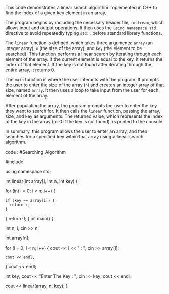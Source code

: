 This code demonstrates a linear search algorithm implemented in C++ to find the index of a given key element in an array.

The program begins by including the necessary header file, `iostream`, which allows input and output operations. It then uses the `using namespace std;` directive to avoid repeatedly typing `std::` before standard library functions.

The `linear` function is defined, which takes three arguments: `array` (an integer array), `n` (the size of the array), and `key` (the element to be searched). This function performs a linear search by iterating through each element of the array. If the current element is equal to the key, it returns the index of that element. If the key is not found after iterating through the entire array, it returns 0.

The `main` function is where the user interacts with the program. It prompts the user to enter the size of the array (`n`) and creates an integer array of that size, named `array`. It then uses a loop to take input from the user for each element of the array.

After populating the array, the program prompts the user to enter the key they want to search for. It then calls the `linear` function, passing the array, size, and key as arguments. The returned value, which represents the index of the key in the array (or 0 if the key is not found), is printed to the console.

In summary, this program allows the user to enter an array, and then searches for a specified key within that array using a linear search algorithm.

code : #Searching_Algorithm 

#include <iostream>

using namespace std;

int linear(int array[], int n, int key) {

  for (int i = 0; i < n; i++) {

    if (key == array[i]) {
      return i;
    }
  }
  return 0;
}
int main() {

  int n, i;
  cin >> n;

  int array[n];

  for (i = 0; i < n; i++) {
    cout << i << " : ";
    cin >> array[i];

    cout << endl;
  }
  cout << endl;

  int key;
  cout << "Enter The Key : ";
  cin >> key;
  cout << endl;

  cout << linear(array, n, key);
}
